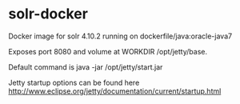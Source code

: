 solr-docker
===========

Docker image for solr 4.10.2 running on dockerfile/java:oracle-java7

Exposes port 8080 and volume at WORKDIR /opt/jetty/base.

Default command is java -jar /opt/jetty/start.jar

Jetty startup options can be found here http://www.eclipse.org/jetty/documentation/current/startup.html

